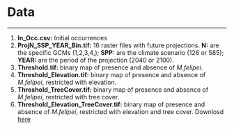 # Data

***

1. **In_Occ.csv:** Initial occurrences
1. **ProjN_SSP_YEAR_Bin.tif:** 16 raster files with future projections. **N:** are the specific GCMs (1,2,3,4,); **SPP:** are the climate scenario (126 or 585); **YEAR:** are the period of the projection (2040 or 2100).
1. **Threshold.tif:** binary map of presence and absence of _M.felipei_.
1. **Threshold_Elevation.tif:** binary map of presence and absence of _M.felipei_, restricted with elevation.
1. **Threshold_TreeCover.tif:** binary map of presence and absence of _M.felipei_, restricted with tree cover.
1. **Threshold_Elevation_TreeCover.tif:** binary map of presence and absence of _M.felipei_, restricted with elevation and tree cover. Downlosd [here](https://www.dropbox.com/s/0mfurlmgrxuqr0d/Threshold_Elevation_TreeCover.tif?dl=0)
